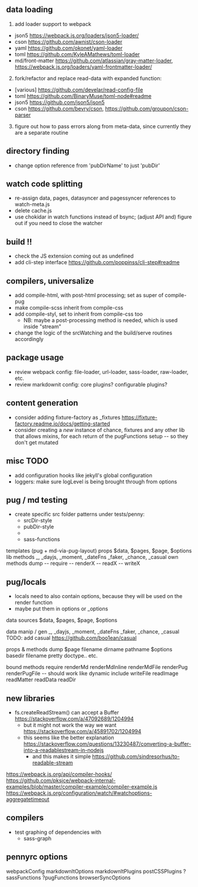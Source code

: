 ## data loading

1. add loader support to webpack
  - json5 https://webpack.js.org/loaders/json5-loader/
  - cson https://github.com/awnist/cson-loader
  - yaml https://github.com/okonet/yaml-loader
  - toml https://github.com/KyleAMathews/toml-loader
  - md/front-matter https://github.com/atlassian/gray-matter-loader, https://webpack.js.org/loaders/yaml-frontmatter-loader/

2. fork/refactor and replace read-data with expanded function:
  - [various] https://github.com/develar/read-config-file
  - toml https://github.com/BinaryMuse/toml-node#readme
  - json5 https://github.com/json5/json5
  - cson https://github.com/bevry/cson, https://github.com/groupon/cson-parser

3. figure out how to pass errors along from meta-data, since currently they are a separate routine

## directory finding

- change option reference from 'pubDirName' to just 'pubDir'

## watch code splitting

- re-assign data, pages, datasyncer and pagessyncer references to watch-meta.js
- delete cache.js
- use chokidar in watch functions instead of bsync; (adjust API and) figure out if you need to close the watcher

## build !!

- check the JS extension coming out as undefined
- add cli-step interface https://github.com/poppinss/cli-step#readme

## compilers, universalize

- add compile-html, with post-html processing; set as super of compile-pug
- make compile-scss inherit from compile-css
- add compile-styl, set to inherit from compile-css too
  - NB: maybe a post-processing method is needed, which is used inside "stream"
- change the logic of the srcWatching and the build/serve routines accordingly

## package usage

- review webpack config: file-loader, url-loader, sass-loader, raw-loader, etc.
- review markdownit config: core plugins? configurable plugins?


## content generation

- consider adding fixture-factory as _fixtures
  https://fixture-factory.readme.io/docs/getting-started
- consider creating a *new* instance of chance, fixtures and any other lib that allows mixins, for each return of the pugFunctions setup -- so they don't get mutated

## misc TODO

- add configuration hooks like jekyll's global configuration
- loggers: make sure logLevel is being brought through from options

## pug / md testing

- create specific src folder patterns under tests/penny:
  - srcDir-style
  - pubDir-style
  -
  - sass-functions

templates (pug + md-via-pug-layout)
  props
    $data, $pages, $page, $options
  lib methods
    _, _dayjs, _moment, _dateFns
    _faker, _chance, _casual
  own methods
    dump
    --
    require
    --
    renderX
    --
    readX
    --
    writeX

## pug/locals

- locals need to also contain options, because they will be used on the render function
- maybe put them in options or _options

data sources
  $data, $pages, $page, $options

data manip / gen
  _, _dayjs, _moment, _dateFns
  _faker, _chance, _casual
  TODO: add casual https://github.com/boo1ean/casual

props & methods
  dump
  $page
    filename
    dirname
    pathname
  $options
    basedir
    filename
    pretty
    doctype.. etc.

bound methods
  require
  renderMd
  renderMdInline
  renderMdFile
  renderPug
  renderPugFile -- should work like dynamic include
  writeFile
  readImage
  readMatter
  readData
  readDir


## new libraries

- fs.createReadStream() can accept a Buffer https://stackoverflow.com/a/47092689/1204994
  - but it might not work the way we want https://stackoverflow.com/a/45891702/1204994
  - this seems like the better explanation https://stackoverflow.com/questions/13230487/converting-a-buffer-into-a-readablestream-in-nodejs
    - and this makes it simple https://github.com/sindresorhus/to-readable-stream


https://webpack.js.org/api/compiler-hooks/
https://github.com/pksjce/webpack-internal-examples/blob/master/compiler-example/compiler-example.js
https://webpack.js.org/configuration/watch/#watchoptions-aggregatetimeout

## compilers

- test graphing of dependencies with
  - sass-graph

## pennyrc options

webpackConfig
markdownItOptions
markdownItPlugins
postCSSPlugins
?sassFunctions
?pugFunctions
browserSyncOptions
